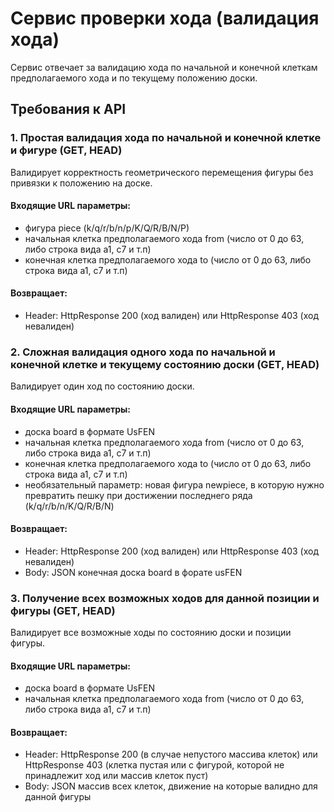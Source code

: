 # Сервис проверки хода (валидация хода)

Сервис отвечает за валидацию хода по начальной и конечной клеткам предполагаемого хода и по текущему положению доски.

## Требования к API

### 1. Простая валидация хода по начальной и конечной клетке и фигуре (GET, HEAD)

Валидирует корректность геометрического перемещения фигуры без привязки к положению на доске.

#### Входящие URL параметры:

* фигура piece (k/q/r/b/n/p/K/Q/R/B/N/P)
* начальная клетка предполагаемого хода from (число от 0 до 63, либо строка вида a1, c7 и т.п)
* конечная клетка предполагаемого хода to (число от 0 до 63, либо строка вида a1, c7 и т.п)

#### Возвращает:

* Header: HttpResponse 200 (ход валиден) или HttpResponse 403 (ход невалиден)

### 2. Сложная валидация одного хода по начальной и конечной клетке и текущему состоянию доски (GET, HEAD)

Валидирует один ход по состоянию доски.

#### Входящие URL параметры:

* доска board в формате UsFEN
* начальная клетка предполагаемого хода from (число от 0 до 63, либо строка вида a1, c7 и т.п)
* конечная клетка предполагаемого хода to (число от 0 до 63, либо строка вида a1, c7 и т.п)
* необязательный параметр: новая фигура newpiece, в которую нужно превратить пешку при достижении последнего ряда (k/q/r/b/n/K/Q/R/B/N)

#### Возвращает:

* Header: HttpResponse 200 (ход валиден) или HttpResponse 403 (ход невалиден)
* Body: JSON конечная доска board в форате usFEN

### 3. Получение всех возможных ходов для данной позиции и фигуры (GET, HEAD)

Валидирует все возможные ходы по состоянию доски и позиции фигуры.

#### Входящие URL параметры:

* доска board в формате UsFEN
* начальная клетка предполагаемого хода from (число от 0 до 63, либо строка вида a1, c7 и т.п)

#### Возвращает:

* Header: HttpResponse 200 (в случае непустого массива клеток) или HttpResponse 403 (клетка пустая или с фигурой, которой не принадлежит ход или массив клеток пуст)
* Body: JSON массив всех клеток, движение на которые валидно для данной фигуры
